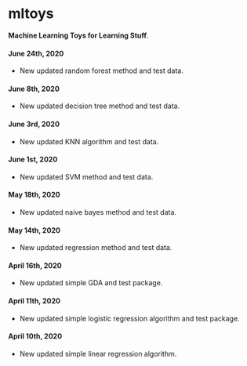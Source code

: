 # mltoys
**Machine Learning Toys for Learning Stuff**.

#### June 24th, 2020

* New updated random forest method and test data.

#### June 8th, 2020

- New updated decision tree method and test data.

#### June 3rd, 2020

- New updated KNN algorithm and test data.

#### June 1st, 2020

- New updated SVM method and test data.

#### May 18th, 2020

- New updated naive bayes method and test data.

#### May 14th, 2020

- New updated regression method and test data.

#### April 16th, 2020

- New updated simple GDA and test package.

#### April 11th, 2020

- New updated simple logistic regression algorithm and test package.

#### April 10th, 2020

- New updated simple linear regression algorithm.
